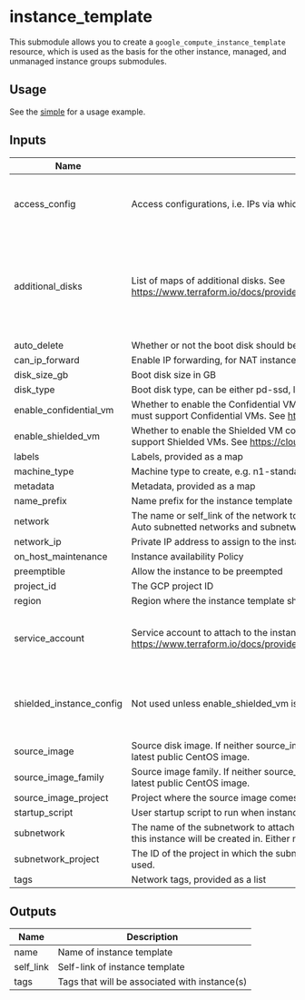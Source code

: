 # instance_template

This submodule allows you to create a `google_compute_instance_template`
resource, which is used as the basis for the other instance, managed, and
unmanaged instance groups submodules.

## Usage

See the [simple](../../examples/instance_template/simple) for a usage example.

<!-- BEGINNING OF PRE-COMMIT-TERRAFORM DOCS HOOK -->
## Inputs

| Name | Description | Type | Default | Required |
|------|-------------|------|---------|:--------:|
| access\_config | Access configurations, i.e. IPs via which the VM instance can be accessed via the Internet. | <pre>list(object({<br>    nat_ip       = string<br>    network_tier = string<br>  }))</pre> | `[]` | no |
| additional\_disks | List of maps of additional disks. See https://www.terraform.io/docs/providers/google/r/compute_instance_template.html#disk_name | <pre>list(object({<br>    disk_name    = string<br>    device_name  = string<br>    auto_delete  = bool<br>    boot         = bool<br>    disk_size_gb = number<br>    disk_type    = string<br>  }))</pre> | `[]` | no |
| auto\_delete | Whether or not the boot disk should be auto-deleted | `string` | `"true"` | no |
| can\_ip\_forward | Enable IP forwarding, for NAT instances for example | `string` | `"false"` | no |
| disk\_size\_gb | Boot disk size in GB | `string` | `"100"` | no |
| disk\_type | Boot disk type, can be either pd-ssd, local-ssd, or pd-standard | `string` | `"pd-standard"` | no |
| enable\_confidential\_vm | Whether to enable the Confidential VM configuration on the instance. Note that the instance image must support Confidential VMs. See https://cloud.google.com/compute/docs/images | `bool` | `false` | no |
| enable\_shielded\_vm | Whether to enable the Shielded VM configuration on the instance. Note that the instance image must support Shielded VMs. See https://cloud.google.com/compute/docs/images | `bool` | `false` | no |
| labels | Labels, provided as a map | `map(string)` | `{}` | no |
| machine\_type | Machine type to create, e.g. n1-standard-1 | `string` | `"n1-standard-1"` | no |
| metadata | Metadata, provided as a map | `map(string)` | `{}` | no |
| name\_prefix | Name prefix for the instance template | `string` | `"default-instance-template"` | no |
| network | The name or self\_link of the network to attach this interface to. Use network attribute for Legacy or Auto subnetted networks and subnetwork for custom subnetted networks. | `string` | `""` | no |
| network\_ip | Private IP address to assign to the instance if desired. | `string` | `""` | no |
| on\_host\_maintenance | Instance availability Policy | `string` | `"MIGRATE"` | no |
| preemptible | Allow the instance to be preempted | `bool` | `false` | no |
| project\_id | The GCP project ID | `string` | `null` | no |
| region | Region where the instance template should be created. | `string` | `null` | no |
| service\_account | Service account to attach to the instance. See https://www.terraform.io/docs/providers/google/r/compute_instance_template.html#service_account. | <pre>object({<br>    email  = string<br>    scopes = set(string)<br>  })</pre> | n/a | yes |
| shielded\_instance\_config | Not used unless enable\_shielded\_vm is true. Shielded VM configuration for the instance. | <pre>object({<br>    enable_secure_boot          = bool<br>    enable_vtpm                 = bool<br>    enable_integrity_monitoring = bool<br>  })</pre> | <pre>{<br>  "enable_integrity_monitoring": true,<br>  "enable_secure_boot": true,<br>  "enable_vtpm": true<br>}</pre> | no |
| source\_image | Source disk image. If neither source\_image nor source\_image\_family is specified, defaults to the latest public CentOS image. | `string` | `""` | no |
| source\_image\_family | Source image family. If neither source\_image nor source\_image\_family is specified, defaults to the latest public CentOS image. | `string` | `"centos-7"` | no |
| source\_image\_project | Project where the source image comes from. The default project contains CentOS images. | `string` | `"centos-cloud"` | no |
| startup\_script | User startup script to run when instances spin up | `string` | `""` | no |
| subnetwork | The name of the subnetwork to attach this interface to. The subnetwork must exist in the same region this instance will be created in. Either network or subnetwork must be provided. | `string` | `""` | no |
| subnetwork\_project | The ID of the project in which the subnetwork belongs. If it is not provided, the provider project is used. | `string` | `""` | no |
| tags | Network tags, provided as a list | `list(string)` | `[]` | no |

## Outputs

| Name | Description |
|------|-------------|
| name | Name of instance template |
| self\_link | Self-link of instance template |
| tags | Tags that will be associated with instance(s) |

<!-- END OF PRE-COMMIT-TERRAFORM DOCS HOOK -->
